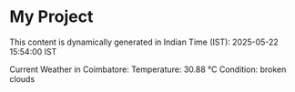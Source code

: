 # My Project

This content is dynamically generated in Indian Time (IST): 2025-05-22 15:54:00 IST


Current Weather in Coimbatore:
Temperature: 30.88 °C
Condition: broken clouds
